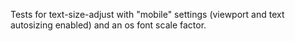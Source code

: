 Tests for text-size-adjust with "mobile" settings (viewport and text
autosizing enabled) and an os font scale factor.
